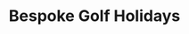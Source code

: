 ---
templateKey: bespoke-golf-holidays
image: /img/hero_small.png
title: Bespoke Golf Holidays
paragraph1: >-
  Golf & Co. is the only specialised Golf Themed Tourism and Events company based in Dubai that offers Bespoke Packages, Golf Insurance and Corporate Golf events across the Middle East region and beyond 
paragraph2: >-
  Lorem ipsum dolor sit amet, consectetur adipiscing elit, sed do eiusmod tempor incididunt ut labore et dolore magna aliqua. Ut enim ad minim veniam, quis nostrud exercitation ullamco laboris nisi ut aliquip ex ea commodo consequat. Duis aute irure dolor in reprehenderit in voluptate velit esse cillum dolore eu fugiat nulla pariatur. Excepteur sint occaecat cupidatat non proident, sunt in culpa qui officia deserunt mollit anim id est laborum.
heading1: Golf Themed Holiday Package
description1: >-
  Etiam nec tellus eu lorem sodales placerat. Sed non est libero. Aliquam
  scelerisque dignissim turpis, sed facilisis eros bibendum aliquam. Nulla
  sagittis tempor turpis, consectetur
backgroundImage: /img/emirates-golf-club-course.png
package1: 
  image: /img/golf_bag.svg
  heading: Title sample
  description: Etiam nec tellus eu lorem sodales placerat. Sed non est libero. Aliquam
    scelerisque dignissim turpis, sed facilisis eros bibendum aliquam. Nulla
    sagittis tempor turpis, consectetur
package2: 
  image: /img/golf_bag.svg
  heading: Title sample
  description: Etiam nec tellus eu lorem sodales placerat. Sed non est libero. Aliquam
    scelerisque dignissim turpis, sed facilisis eros bibendum aliquam. Nulla
    sagittis tempor turpis, consectetur
package3: 
  image: /img/golf_bag.svg
  heading: Title sample
  description: Etiam nec tellus eu lorem sodales placerat. Sed non est libero. Aliquam
    scelerisque dignissim turpis, sed facilisis eros bibendum aliquam. Nulla
    sagittis tempor turpis, consectetur
package4: 
  image: /img/golf_bag.svg
  heading: Title sample
  description: Etiam nec tellus eu lorem sodales placerat. Sed non est libero. Aliquam
    scelerisque dignissim turpis, sed facilisis eros bibendum aliquam. Nulla
    sagittis tempor turpis, consectetur
package5: 
  image: /img/golf_bag.svg
  heading: Title sample
  description: Etiam nec tellus eu lorem sodales placerat. Sed non est libero. Aliquam
    scelerisque dignissim turpis, sed facilisis eros bibendum aliquam. Nulla
    sagittis tempor turpis, consectetur
package6: 
  image: /img/golf_bag.svg
  heading: Title sample
  description: Etiam nec tellus eu lorem sodales placerat. Sed non est libero. Aliquam
    scelerisque dignissim turpis, sed facilisis eros bibendum aliquam. Nulla
    sagittis tempor turpis, consectetur
package7: 
  image: /img/golf_bag.svg
  heading: Title sample
  description: Etiam nec tellus eu lorem sodales placerat. Sed non est libero. Aliquam
    scelerisque dignissim turpis, sed facilisis eros bibendum aliquam. Nulla
    sagittis tempor turpis, consectetur
heading2: Not Sure Which Package Suits You? Let Us Help!
description2: >-
  Etiam nec tellus eu lorem sodales placerat. Sed non est libero. Aliquam
  scelerisque dignissim turpis, sed facilisis eros bibendum aliquam. Nulla
  sagittis tempor turpis, consectetur
---